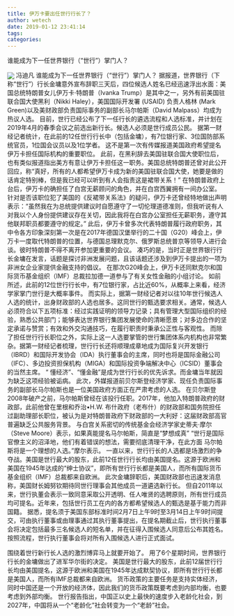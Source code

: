 ```yaml
---
title: 伊万卡要出任世行行长了？
author: wetech
date: 2019-01-12 23:41:14
tags: 
categories: 
---
```

谁能成为下一任世界银行（“世行”）掌门人？
<!-- more -->
<img align="center" border="0" src="https://imgcdn.yicai.com/uppics/images/2019/01/b71ba069222ce17d1c80d5ec029763a3.jpg" />
冯迪凡
谁能成为下一任世界银行（“世行”）掌门人？
据报道，世界银行（下称“世行”）行长金墉意外宣布辞职三天后，四位候选人姓名已经迅速浮出水面：美国总统特朗普女儿伊万卡·特朗普（Ivanka Trump）是其中之一，另外有前美国驻联合国大使黑利（Nikki Haley），美国国际开发署 (USAID) 负责人格林 (Mark Green)以及美财政部负责国际事务的副部长马尔帕斯（David Malpass）均成为热议人选。
目前，世行已经公布了下一任行长的遴选流程和人选标准，并计划在2019年4月的春季会议之前选出新行长。候选人必须是世行成员公民。
据第一财经记者统计，在此前的12任世行行长中（包括金墉），有7位银行家、3位国防部系统官员，1位国会议员以及1位学者。
这不是第一次有传媒报道美国政府希望提名伊万卡担任国际机构的重要职位。
此前，在黑利辞去美国驻联合国大使职位后，也有类似报道指出美方有意让伊万卡担任这一职务。美国总统特朗普还曾对此公开回应，称“真好，所有的人都希望伊万卡成为新的美国驻联合国大使，她要是做的话肯定特别棒，但是我已经可以听到有人会指责这是裙带关系！”
在特朗普政府上台后，伊万卡的确担任了白宫无薪顾问的角色，并在白宫西翼拥有一间办公室。
针对是否该职位犯了美国的《反裙带关系法》的疑问，伊万卡还曾经特地做出声明表示：“虽然我在为总统提供建议时自愿遵守了一切伦理道德准则，但我听说有人对我以个人身份提供建议存在关切，因此我将在白宫办公室担任无薪职务，遵守其他联邦职员都要遵守的规定。”
此后，伊万卡曾多次代表特朗普履行政府职务，其中令各方印象深刻第一次是在2017年德国汉堡举行的二十国（G20）峰会上，伊万卡一度取代特朗普的位置，与德国总理默克尔、俄罗斯总统普京等领导人进行会谈。彼时特朗普不得不离开参加更重要的会议。
凑巧的是，当时正是世界银行行长金墉在发言，话题是探讨非洲发展问题，且该话题还涉及到伊万卡提出的一项为非洲女企业家提供金融支持的倡议。
在那次G20峰会上，伊万卡还同默克尔和国际货币基金组织（IMF）总裁拉加德一道参与了有关女性金融的小组讨论。
如前所述，此前的12位世行行长中，有7位银行家，占比近60%，从概率上来看，经济学家掌门世行是大概率事件。
而实际上，据第一财经记者对以往10年世行候选人人选的统计，出身财政部的人选也居多。这同世行的甄选要求相关。通常，候选人必须符合以下五项标准：经过实践证明的领导力记录；具有管理大型国际组织的经验，熟悉公共部门；能够表达世界银行集团发展使命的清晰愿景；对多边合作的坚定承诺与赞赏；有效和外交沟通技巧，在履行职责时秉承公正性与客观性。
而除了担任世行行长职位之外，实际上这一人选要掌管的世行集团体系内机构也非常繁杂。据第一财经记者梳理，世行行长还将顺理成章地成为国际复兴开发银行（IBRD）和国际开发协会（IDA）执行董事会的主席，同时也将是国际金融公司（IFC）、多边投资担保机构（MIGA）和国际投资争端解决中心（ICSID）董事会的当然主席。
“ 懂经济”、“懂金融”是成为世行行长的优先诉求。而金墉当年就因为缺乏这项经验被诟病。
此次，外媒报道前贝尔斯登经济学家、现任负责国际事务的副部长马尔帕斯也是一位美国政府方面正在严肃考虑的人选。
在贝尔斯登2008年破产之前，马尔帕斯曾经在该投行任职。2017年，他加入特朗普政府的财政部，此前他曾在里根和乔治•H.W. 布什政府（老布什）的财政部和国务院担任过副助理部长职位，被认为是对特朗普政府下财政部的一大利好：这届财政部高官普遍缺乏公共服务背景。
与白宫关系密切的传统基金会经济学家史蒂夫·摩尔（Steve Moore）表示，如果真能提名马尔帕斯，简直是“梦想成真”
“世行是国际官僚主义的沼泽地，他们有着错误的想法，需要彻底清理干净，在此方面 马尔帕斯将是一个理想的人选。”摩尔表示。
一直以来，世行行长的人选都是场激烈的争夺战。美国是世行最大的股东，此前12任世行行长均由美国提名。这源于欧洲和美国在1945年达成的“绅士协议”，即所有世行行长都是美国人，而所有国际货币基金组织（IMF）总裁都来自欧洲。
此次金墉辞职后，美国财政部也迅速发消息称，美国财长姆努钦期待同世行理事会其他成员一道遴选新行长。
但自2011年以来，世行执董会表示一致同意采取公开透明、任人唯贤的选聘原则，所有世行成员均可提名。近年来，包括世行员工在内的各方都希望候选人的甄选是基于能力而非国籍。
据悉，提名须于美国东部标准时间2月7日上午9时至3月14日上午9时间提交，可由执行董事或由理事通过其执行董事提出，在提名期截止后，世行执行董事会将决定包括最多三名候选人的短名单，并在征得入围候选人同意后公布其姓名。按照流程，世行执行董事会将对所有入围候选人进行正式面试。
 
 
围绕着世行新行长人选的激烈博弈马上就要开始了。
用了6个星期时间，世界银行行长的金墉做出了进军华尔街的决定。
美国是世行最大的股东，此前12届世行行长均由美国提名，这源于欧洲和美国在1945年达成默契协议，即所有世行行长都是美国人，而所有IMF总裁都来自欧洲。
货币政策的主要任务是支持实体经济，同时中国还是一个开放的经济体，因此我们的货币政策既要考虑到内部均衡，也要考虑到外部均衡。
世行报告指出，中国正以史上最快的速度步入老龄化社会，到2027年，中国将从一个“老龄化”社会转变为一个“老龄”社会。
